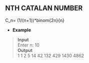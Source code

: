 ## NTH CATALAN NUMBER        
    
C_n= (1/(n+1))*binom{2n}{n}       
 
* **Example**     
    
> **Input**   
> Enter n: 10     
> **Output**     
> 1 1 2 5 14 42 132 429 1430 4862           
 
 
